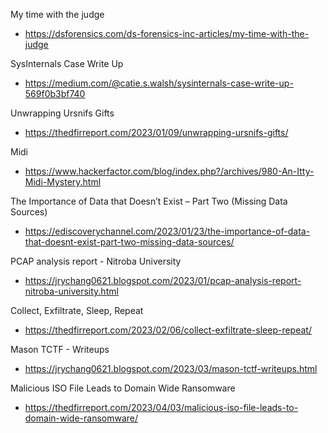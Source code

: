 My time with the judge
- https://dsforensics.com/ds-forensics-inc-articles/my-time-with-the-judge

SysInternals Case Write Up
- https://medium.com/@catie.s.walsh/sysinternals-case-write-up-569f0b3bf740

Unwrapping Ursnifs Gifts
- https://thedfirreport.com/2023/01/09/unwrapping-ursnifs-gifts/

Midi
- https://www.hackerfactor.com/blog/index.php?/archives/980-An-Itty-Midi-Mystery.html

The Importance of Data that Doesn’t Exist – Part Two (Missing Data Sources)
- https://ediscoverychannel.com/2023/01/23/the-importance-of-data-that-doesnt-exist-part-two-missing-data-sources/

PCAP analysis report - Nitroba University
- https://jrychang0621.blogspot.com/2023/01/pcap-analysis-report-nitroba-university.html

Collect, Exfiltrate, Sleep, Repeat
- https://thedfirreport.com/2023/02/06/collect-exfiltrate-sleep-repeat/

Mason TCTF - Writeups
- https://jrychang0621.blogspot.com/2023/03/mason-tctf-writeups.html

Malicious ISO File Leads to Domain Wide Ransomware
- https://thedfirreport.com/2023/04/03/malicious-iso-file-leads-to-domain-wide-ransomware/
